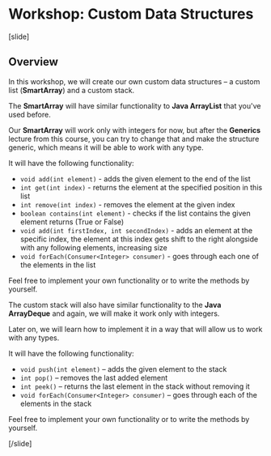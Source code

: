 
# Workshop: Custom Data Structures

[slide]

## Overview

In this workshop, we will create our own custom data structures – a custom list (**SmartArray**) and a custom stack.

The **SmartArray** will have similar functionality to **Java ArrayList** that you've used before. 

Our **SmartArray** will work only with integers for now, but after the **Generics** lecture from this course, you can try to change that and make the structure generic, which means it will be able to work with any type. 

It will have the following functionality:

- `void add(int element)` - adds the given element to the end of the list
- `int get(int index)` - returns the element at the specified position in this list
- `int remove(int index)` - removes the element at the given index
- `boolean contains(int element)` - checks if the list contains the given element returns (True or False)
- `void add(int firstIndex, int secondIndex)` - adds an element at the specific index, the element at this index gets shift to the right alongside with any following elements, increasing size
- `void forEach(Consumer<Integer> consumer)` - goes through each one of the elements in the list

Feel free to implement your own functionality or to write the methods by yourself.

The custom stack will also have similar functionality to the **Java ArrayDeque** and again, we will make it work only with integers.

Later on, we will learn how to implement it in a way that will allow us to work with any types.

It will have the following functionality:

- `void push(int element)` – adds the given element to the stack
- `int pop()` – removes the last added element
- `int peek()` – returns the last element in the stack without removing it
- `void forEach(Consumer<Integer> consumer)` – goes through each of the elements in the stack

Feel free to implement your own functionality or to write the methods by yourself.

[/slide]




